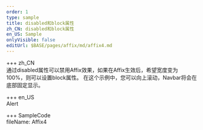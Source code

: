```yaml
---   
order: 1  
type: sample  
title: disabled和block属性   
zh_CN: disabled和block属性      
en_US: Sample
onlyVisible: false
editUrl: $BASE/pages/affix/md/affix4.md
---      
```


+++ zh_CN   
通过disabled属性可以禁用Affix效果，如果在Affix生效后，希望宽度变为
100%，则可以设置block属性。
在这个示例中，您可以向上滚动，Navbar将会在底部固定显示。

+++ en_US   
Alert

+++ SampleCode  
fileName: Affix4
